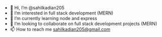 - 👋 Hi, I’m @sahilkadian205
- 👀 I’m interested in full stack development (MERN)
- 🌱 I’m currently learning node and express
- 💞️ I’m looking to collaborate on full stack development projects (MERN)
- 📫 How to reach me sahilkadian205@gmail.com

<!---
sahilkadian205/sahilkadian205 is a ✨ special ✨ repository because its `README.md` (this file) appears on your GitHub profile.
You can click the Preview link to take a look at your changes.
--->
